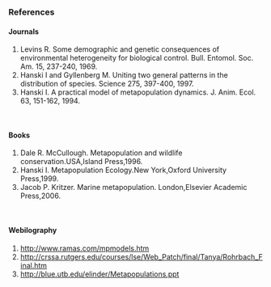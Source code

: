### References
#### Journals
 
1. Levins R. Some demographic and genetic consequences of environmental heterogeneity for biological control. Bull. Entomol. Soc. Am. 15, 237-240, 1969.
2. Hanski  I and Gyllenberg M. Uniting two general patterns in the distribution of species. Science 275, 397-400, 1997.
3. Hanski I. A practical model of metapopulation dynamics. J. Anim. Ecol. 63, 151-162, 1994.
 
&nbsp;

#### Books
 
1. Dale R. McCullough. Metapopulation and wildlife conservation.USA,Island Press,1996.
2. Hanski I. Metapopulation Ecology.New York,Oxford University Press,1999.
3. Jacob P. Kritzer. Marine metapopulation. London,Elsevier Academic Press,2006.

&nbsp;

#### Webilography
 
1. http://www.ramas.com/mpmodels.htm
2. http://crssa.rutgers.edu/courses/lse/Web_Patch/final/Tanya/Rohrbach_Final.htm
3. http://blue.utb.edu/elinder/Metapopulations.ppt

